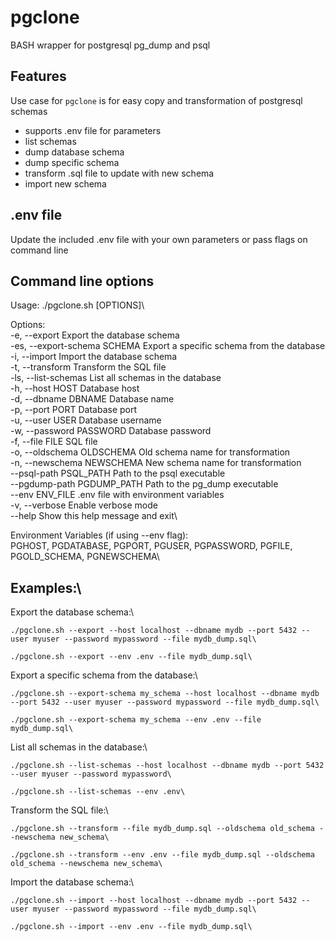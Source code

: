 # pgclone
BASH wrapper for postgresql pg_dump and psql

## Features

Use case for `pgclone` is for easy copy and transformation of postgresql schemas

- supports .env file for parameters
- list schemas
- dump database schema
- dump specific schema
- transform .sql file to update with new schema
- import new schema

## .env file

Update the included .env file with your own parameters or pass flags on command line

## Command line options

Usage: ./pgclone.sh [OPTIONS]\

Options:\
  -e, --export                Export the database schema\
  -es, --export-schema SCHEMA Export a specific schema from the database\
  -i, --import                Import the database schema\
  -t, --transform             Transform the SQL file\
  -ls, --list-schemas         List all schemas in the database\
  -h, --host HOST             Database host\
  -d, --dbname DBNAME         Database name\
  -p, --port PORT             Database port\
  -u, --user USER             Database username\
  -w, --password PASSWORD     Database password\
  -f, --file FILE             SQL file\
  -o, --oldschema OLDSCHEMA   Old schema name for transformation\
  -n, --newschema NEWSCHEMA   New schema name for transformation\
      --psql-path PSQL_PATH   Path to the psql executable\
      --pgdump-path PGDUMP_PATH Path to the pg_dump executable\
      --env ENV_FILE          .env file with environment variables\
  -v, --verbose               Enable verbose mode\
  --help                      Show this help message and exit\

Environment Variables (if using --env flag):\
  PGHOST, PGDATABASE, PGPORT, PGUSER, PGPASSWORD, PGFILE, PGOLD_SCHEMA, PGNEWSCHEMA\

## Examples:\
  Export the database schema:\

    ./pgclone.sh --export --host localhost --dbname mydb --port 5432 --user myuser --password mypassword --file mydb_dump.sql\

    ./pgclone.sh --export --env .env --file mydb_dump.sql\

  Export a specific schema from the database:\

    ./pgclone.sh --export-schema my_schema --host localhost --dbname mydb --port 5432 --user myuser --password mypassword --file mydb_dump.sql\

    ./pgclone.sh --export-schema my_schema --env .env --file mydb_dump.sql\

  List all schemas in the database:\

    ./pgclone.sh --list-schemas --host localhost --dbname mydb --port 5432 --user myuser --password mypassword\

    ./pgclone.sh --list-schemas --env .env\

  Transform the SQL file:\

    ./pgclone.sh --transform --file mydb_dump.sql --oldschema old_schema --newschema new_schema\

    ./pgclone.sh --transform --env .env --file mydb_dump.sql --oldschema old_schema --newschema new_schema\

  Import the database schema:\

    ./pgclone.sh --import --host localhost --dbname mydb --port 5432 --user myuser --password mypassword --file mydb_dump.sql\

    ./pgclone.sh --import --env .env --file mydb_dump.sql\
